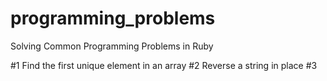 programming_problems
====================

Solving Common Programming Problems in Ruby

#1 Find the first unique element in an array
#2 Reverse a string in place
#3 

